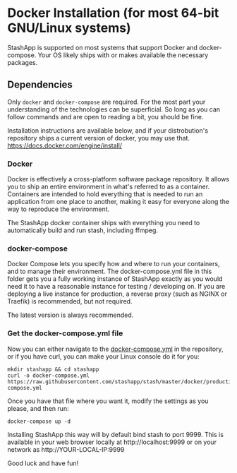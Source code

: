# Docker Installation (for most 64-bit GNU/Linux systems)
StashApp is supported on most systems that support Docker and docker-compose. Your OS likely ships with or makes available the necessary packages.

## Dependencies
Only `docker` and `docker-compose` are required. For the most part your understanding of the technologies can be superficial. So long as you can follow commands and are open to reading a bit, you should be fine.

Installation instructions are available below, and if your distrobution's repository ships a current version of docker, you may use that.
https://docs.docker.com/engine/install/

### Docker
Docker is effectively a cross-platform software package repository. It allows you to ship an entire environment in what's referred to as a container. Containers are intended to hold everything that is needed to run an application from one place to another, making it easy for everyone along the way to reproduce the environment.

The StashApp docker container ships with everything you need to automatically build and run stash, including ffmpeg.

### docker-compose
Docker Compose lets you specify how and where to run your containers, and to manage their environment. The docker-compose.yml file in this folder gets you a fully working instance of StashApp exactly as you would need it to have a reasonable instance for testing / developing on. If you are deploying a live instance for production, a reverse proxy (such as NGINX or Traefik) is recommended, but not required.

The latest version is always recommended.

### Get the docker-compose.yml file

Now you can either navigate to the [docker-compose.yml](https://raw.githubusercontent.com/stashapp/stash/master/docker/production/docker-compose.yml) in the repository, or if you have curl, you can make your Linux console do it for you:

```
mkdir stashapp && cd stashapp
curl -o docker-compose.yml https://raw.githubusercontent.com/stashapp/stash/master/docker/production/docker-compose.yml
```

Once you have that file where you want it, modify the settings as you please, and then run:

```
docker-compose up -d
```

Installing StashApp this way will by default bind stash to port 9999. This is available in your web browser locally at http://localhost:9999 or on your network as http://YOUR-LOCAL-IP:9999

Good luck and have fun!
